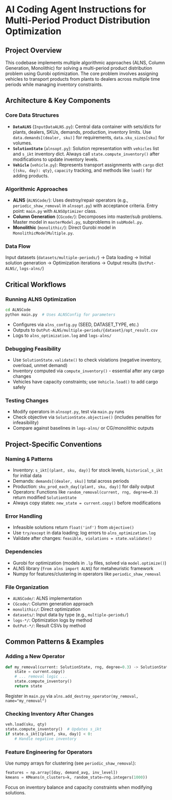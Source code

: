 # AI Coding Agent Instructions for Multi-Period Product Distribution Optimization

## Project Overview
This codebase implements multiple algorithmic approaches (ALNS, Column Generation, Monolithic) for solving a multi-period product distribution problem using Gurobi optimization. The core problem involves assigning vehicles to transport products from plants to dealers across multiple time periods while managing inventory constraints.

## Architecture & Key Components

### Core Data Structures
- **`DataALNS`** (`InputDataALNS.py`): Central data container with sets/dicts for plants, dealers, SKUs, demands, production, inventory limits. Use `data.demands[(dealer, sku)]` for requirements, `data.sku_sizes[sku]` for volumes.
- **`SolutionState`** (`alnsopt.py`): Solution representation with `vehicles` list and `s_ikt` inventory dict. Always call `state.compute_inventory()` after modifications to update inventory levels.
- **`Vehicle`** (`vehicle.py`): Represents transport assignments with `cargo` dict `{(sku, day): qty}`, `capacity` tracking, and methods like `load()` for adding products.

### Algorithmic Approaches
- **ALNS** (`ALNSCode/`): Uses destroy/repair operators (e.g., `periodic_shaw_removal` in `alnsopt.py`) with acceptance criteria. Entry point: `main.py` with `ALNSOptimizer` class.
- **Column Generation** (`CGcode/`): Decomposes into master/sub problems. Master model in `masterModel.py`, subproblems in `subModel.py`.
- **Monolithic** (`monolithic/`): Direct Gurobi model in `MonolithicModelMultiple.py`.

### Data Flow
Input datasets (`datasets/multiple-periods/`) → Data loading → Initial solution generation → Optimization iterations → Output results (`OutPut-ALNS/`, `logs-alns/`)

## Critical Workflows

### Running ALNS Optimization
```bash
cd ALNSCode
python main.py  # Uses ALNSConfig for parameters
```
- Configures via `alns_config.py` (SEED, DATASET_TYPE, etc.)
- Outputs to `OutPut-ALNS/multiple-periods/{dataset}/opt_result.csv`
- Logs to `alns_optimization.log` and `logs-alns/`

### Debugging Feasibility
- Use `SolutionState.validate()` to check violations (negative inventory, overload, unmet demand)
- Inventory computed via `compute_inventory()` - essential after any cargo changes
- Vehicles have capacity constraints; use `Vehicle.load()` to add cargo safely

### Testing Changes
- Modify operators in `alnsopt.py`, test via `main.py` runs
- Check objective via `SolutionState.objective()` (includes penalties for infeasibility)
- Compare against baselines in `logs-alns/` or CG/monolithic outputs

## Project-Specific Conventions

### Naming & Patterns
- Inventory: `s_ikt[(plant, sku, day)]` for stock levels, `historical_s_ikt` for initial data
- Demands: `demands[(dealer, sku)]` total across periods
- Production: `sku_prod_each_day[(plant, sku, day)]` for daily output
- Operators: Functions like `random_removal(current, rng, degree=0.3)` return modified `SolutionState`
- Always copy states: `new_state = current.copy()` before modifications

### Error Handling
- Infeasible solutions return `float('inf')` from `objective()`
- Use `try/except` in data loading; log errors to `alns_optimization.log`
- Validate after changes: `feasible, violations = state.validate()`

### Dependencies
- Gurobi for optimization (models in `.lp` files, solved via `model.optimize()`)
- ALNS library (`from alns import ALNS`) for metaheuristic framework
- Numpy for features/clustering in operators like `periodic_shaw_removal`

### File Organization
- `ALNSCode/`: ALNS implementation
- `CGcode/`: Column generation approach  
- `monolithic/`: Direct optimization
- `datasets/`: Input data by type (e.g., `multiple-periods/`)
- `logs-*/`: Optimization logs by method
- `OutPut-*/`: Result CSVs by method

## Common Patterns & Examples

### Adding a New Operator
```python
def my_removal(current: SolutionState, rng, degree=0.3) -> SolutionState:
    state = current.copy()
    # ... removal logic ...
    state.compute_inventory()
    return state
```
Register in `main.py` via `alns.add_destroy_operator(my_removal, name="my_removal")`

### Checking Inventory After Changes
```python
veh.load(sku, qty)
state.compute_inventory()  # Updates s_ikt
if state.s_ikt[(plant, sku, day)] < 0:
    # Handle negative inventory
```

### Feature Engineering for Operators
Use numpy arrays for clustering (see `periodic_shaw_removal`):
```python
features = np.array([day, demand_avg, inv_level])
kmeans = KMeans(n_clusters=k, random_state=rng.integers(1000))
```

Focus on inventory balance and capacity constraints when modifying solutions.